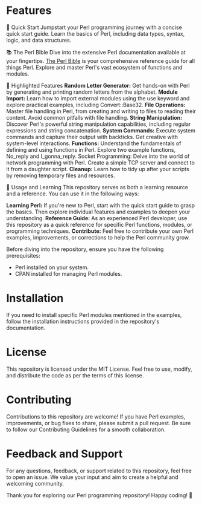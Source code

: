 # Features

🚀 Quick Start
Jumpstart your Perl programming journey with a concise quick start guide. Learn the basics of Perl, including data types, syntax, logic, and data structures.

📚 The Perl Bible
Dive into the extensive Perl documentation available at your fingertips. [The Perl Bible](https://perldoc.perl.org/) is your comprehensive reference guide for all things Perl. Explore and master Perl's vast ecosystem of functions and modules.

🌟 Highlighted Features
**Random Letter Generator:** Get hands-on with Perl by generating and printing random letters from the alphabet.
**Module Import:** Learn how to import external modules using the use keyword and explore practical examples, including Convert::Base32.
**File Operations:** Master file handling in Perl, from creating and writing to files to reading their content. Avoid common pitfalls with file handling.
**String Manipulation:** Discover Perl's powerful string manipulation capabilities, including regular expressions and string concatenation.
**System Commands:** Execute system commands and capture their output with backticks. Get creative with system-level interactions.
**Functions:** Understand the fundamentals of defining and using functions in Perl. Explore two example functions, No_reply and I_gonna_reply.
Socket Programming: Delve into the world of network programming with Perl. Create a simple TCP server and connect to it from a daughter script.
**Cleanup:** Learn how to tidy up after your scripts by removing temporary files and resources.

📖 Usage and Learning
This repository serves as both a learning resource and a reference. You can use it in the following ways:

**Learning Perl:** If you're new to Perl, start with the quick start guide to grasp the basics. Then explore individual features and examples to deepen your understanding.
**Reference Guide:** As an experienced Perl developer, use this repository as a quick reference for specific Perl functions, modules, or programming techniques.
**Contribute:** Feel free to contribute your own Perl examples, improvements, or corrections to help the Perl community grow.

Before diving into the repository, ensure you have the following prerequisites:

- Perl installed on your system.
- CPAN installed for managing Perl modules.

# Installation
If you need to install specific Perl modules mentioned in the examples, follow the installation instructions provided in the repository's documentation.

# License
This repository is licensed under the MIT License. Feel free to use, modify, and distribute the code as per the terms of this license.

# Contributing
Contributions to this repository are welcome! If you have Perl examples, improvements, or bug fixes to share, please submit a pull request. Be sure to follow our Contributing Guidelines for a smooth collaboration.

# Feedback and Support
For any questions, feedback, or support related to this repository, feel free to open an issue. We value your input and aim to create a helpful and welcoming community.

Thank you for exploring our Perl programming repository! Happy coding! 🚀

